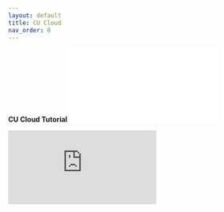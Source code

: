 ```yaml
---
layout: default
title: CU Cloud
nav_order: 8
---
```


**CU Cloud Tutorial**
![CU_Cloud](content/tutorials/OpenStack_VNC.pdf)

<embed src="https://sumanbogati.github.io/content/tutorials/OpenStack_VNC.pdf" type="application/pdf" />
